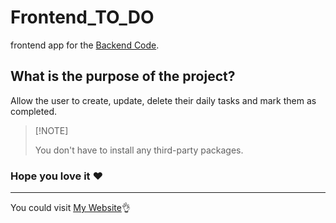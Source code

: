 # Frontend_TO_DO

frontend app for the [Backend Code](https://github.com/osama784/Backend_TO_DO).

## What is the purpose of the project?

Allow the user to create, update, delete their daily tasks and mark them as completed.

> [!NOTE] <br/>
>
> You don't have to install any third-party packages.

### Hope you love it ❤️

<hr/>

You could visit [My Website](https://portfolio-osama784s-projects.vercel.app)👌
